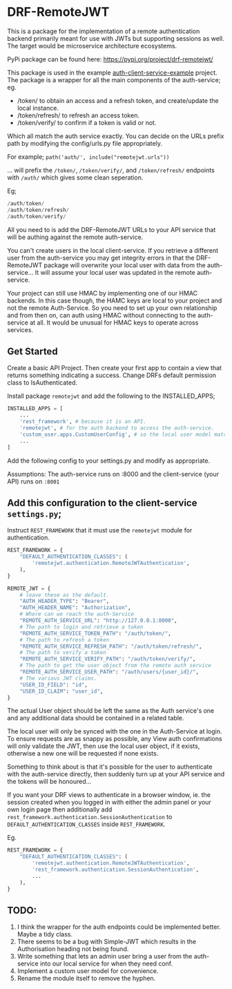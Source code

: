 # DRF-RemoteJWT

This is a package for the implementation of a remote authentication backend 
primarily meant for use with JWTs but supporting sessions as well. 
The target would be microservice architecture ecosystems.

PyPi package can be found here: https://pypi.org/project/drf-remotejwt/

This package is used in the example 
[auth-client-service-example](https://github.com/garrethcain/auth-client-service-example)
project. 
The package is a wrapper for all the main components of the auth-service; eg.

* /token/ to obtain an access and a refresh token, 
    and create/update the local instance.
* /token/refresh/ to refresh an access token.
* /token/verify/ to confirm if a token is valid or not.

Which all match the auth service exactly. You can decide on the URLs prefix path
by modifying the config/urls.py file appropriately. 

For example;
`path('auth/', include("remotejwt.urls"))` 

... will prefix the `/token/`, `/token/verify/`, and `/token/refresh/` endpoints 
with `/auth/` which gives some clean seperation.

Eg;
```PYTHON
/auth/token/
/auth/token/refresh/
/auth/token/verify/
```

All you need to is add the DRF-RemoteJWT URLs to your API service that will be 
authing against the remote auth-service.

You can't create users in the local client-service. If you retrieve a different
user from the auth-service you may get integrity errors in that the DRF-RemoteJWT 
package will overwrite your local user with data from the auth-service... 
It will assume your local user was updated in the remote auth-service.

Your project can still use HMAC by implementing one of our HMAC backends. In this
case though, the HAMC keys are local to your project and not the remote 
Auth-Service. So you need to set up your own relationship and from then on, can 
auth using HMAC without connecting to the auth-service at all.
It would be unusual for HMAC keys to operate across services.


## Get Started

Create a basic API Project. 
Then create your first app to contain a view that returns something indicating a
success.
Change DRFs default permission class to IsAuthenticated.

Install package `remotejwt` and add the following to the INSTALLED_APPS;

```PYTHON
INSTALLED_APPS = [
    ...
    'rest_framework', # because it is an API.
    'remotejwt', # for the auth backend to access the auth-service.
    'custom_user.apps.CustomUserConfig', # so the local user model matches the auth
    ...
]
```

Add the following config to your settings.py and modify as appropriate.

Assumptions: The auth-service runs on :8000 and the client-service (your API) 
runs on `:8001`


## Add this configuration to the client-service `settings.py`;

Instruct `REST_FRAMEWORK` that it must use the `remotejwt` module for
authentication.

```PYTHON
REST_FRAMEWORK = {
    "DEFAULT_AUTHENTICATION_CLASSES": (
        'remotejwt.authentication.RemoteJWTAuthentication',
    ),
}
```

```PYTHON
REMOTE_JWT = {
    # leave these as the default.
    "AUTH_HEADER_TYPE": "Bearer",
    "AUTH_HEADER_NAME": "Authorization",
    # Where can we reach the auth-Service
    "REMOTE_AUTH_SERVICE_URL": "http://127.0.0.1:8000",
    # The path to login and retrieve a token
    "REMOTE_AUTH_SERVICE_TOKEN_PATH": "/auth/token/",
    # The path to refresh a token
    "REMOTE_AUTH_SERVICE_REFRESH_PATH": "/auth/token/refresh/",
    # The path to verify a token
    "REMOTE_AUTH_SERVICE_VERIFY_PATH": "/auth/token/verify/",
    # The path to get the user object from the remote auth service
    "REMOTE_AUTH_SERVICE_USER_PATH": "/auth/users/{user_id}/",
    # The various JWT claims.
    "USER_ID_FIELD": "id",
    "USER_ID_CLAIM": "user_id",
}
```

The actual User object should be left the same as the Auth service's one and any
additional data should be contained in a related table.

The local user will only be synced with the one in the Auth-Service at login. To
ensure requests are as snappy as possible, any View auth confirmations will only
validate the JWT, then use the local user object, if it exists, otherwise a new
one will be requested if none exists.

Something to think about is that it's possible for the user to authenticate with
the auth-service directly, then suddenly turn up at your API service and the
tokens will be honoured...


If you want your DRF views to authenticate in a browser window, ie. the session
created when you logged in with either the admin panel or your own login page
then additionally add `rest_framework.authentication.SessionAuthentication` to
`DEFAULT_AUTHENTICATION_CLASSES` inside `REST_FRAMEWORK`.

Eg.
```PYTHON
REST_FRAMEWORK = {
    "DEFAULT_AUTHENTICATION_CLASSES": (
        'remotejwt.authentication.RemoteJWTAuthentication',
        'rest_framework.authentication.SessionAuthentication',
        ...
    ),
}
```

## TODO:
1. I think the wrapper for the auth endpoints could be implemented better. Maybe
    a tidy class.
2. There seems to be a bug with Simple-JWT which results in the Authorisation
    heading not being found.
3. Write something that lets an admin user bring a user from the auth-service
    into our local service for when they need conf.
4. Implement a custom user model for convenience.
5. Rename the module itself to remove the hyphen.